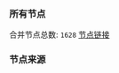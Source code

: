 ### 所有节点
合并节点总数: `1628`
[节点链接](https://raw.githubusercontent.com/rzhy1/11/master/sub/sub_merge_base64.txt)

### 节点来源